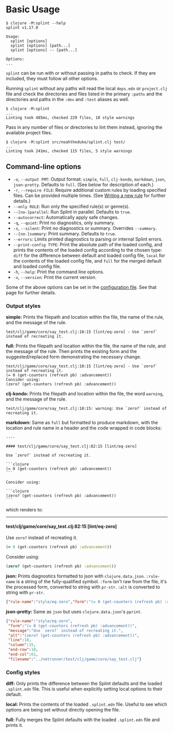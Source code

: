 # Basic Usage

```text
$ clojure -M:splint --help
splint v1.17.0

Usage:
  splint [options]
  splint [options] [path...]
  splint [options] -- [path...]

Options:
...
```

`splint` can be run with or without passing in paths to check. If they are included, they must follow all other options.

Running `splint` without any paths will read the local `deps.edn` or `project.clj` file and check the directories and files listed in the primary `:paths` and the directories and paths in the `:dev` and `:test` aliases as well.

```text
$ clojure -M:splint
...
Linting took 485ms, checked 229 files, 10 style warnings
```

Pass in any number of files or directories to lint them instead, ignoring the available project files.

```text
$ clojure -M:splint src/noahtheduke/splint.clj test/
...
Linting took 241ms, checked 115 files, 5 style warnings
```

## Command-line options

* `-o`, `--output FMT`: Output format: `simple`, `full`, `clj-kondo`, `markdown`, `json`, `json-pretty`. Defaults to `full`. (See below for description of each.)
* `-r`, `--require FILE`: Require additional custom rules by loading specified files. Can be provided multiple times. (See [Writing a new rule][new rule] for further details.)
* `--only RULE`: Run only the specified rule(s) or genre(s).
* `--[no-]parallel`: Run Splint in parallel. Defaults to `true`.
* `--autocorrect`: Automatically apply safe changes.
* `-q`, `--quiet`: Print no diagnostics, only summary.
* `-s`, `--silent`: Print no diagnostics or summary. Overrides `--summary`.
* `--[no-]summary`: Print summary. Defaults to `true`.
* `--errors`: Limits printed diagnostics to parsing or internal Splint errors.
* `--print-config TYPE`: Print the absolute path of the loaded config, and prints the contents of the loaded config according to the chosen type: `diff` for the difference between default and loaded config file, `local` for the contents of the loaded config file, and `full` for the merged default and loaded config file.
* `-h`, `--help`: Print the command line options.
* `-v`, `--version`: Print the current version.

Some of the above options can be set in the [configuration file][configuration]. See that page for further details.

[configuration]: configuration.md
[new rule]: docs/develop-new-rule.md#writing-a-new-rule

### Output styles

**simple:**
Prints the filepath and location within the file, the name of the rule, and the message of the rule.

```text
test/clj/game/core/say_test.clj:18:15 [lint/eq-zero] - Use `zero?` instead of recreating it.
```

**full:**
Prints the filepath and location within the file, the name of the rule, and the message of the rule. Then prints the existing form and the suggested/replaced form demonstrating the necessary change.

```text
test/clj/game/core/say_test.clj:18:15 [lint/eq-zero] - Use `zero?` instead of recreating it.
(= 0 (get-counters (refresh pb) :advancement))
Consider using:
(zero? (get-counters (refresh pb) :advancement))
```

**clj-kondo:**
Prints the filepath and location within the file, the word `warning`, and the message of the rule.

```text
test/clj/game/core/say_test.clj:18:15: warning: Use `zero?` instead of recreating it.
```

**markdown:**
Same as `full` but formatted to produce markdown, with the location and rule name in a header and the code wrapped in code blocks:

    ----

    #### test/clj/game/core/say_test.clj:82:15 [lint/eq-zero]

    Use `zero?` instead of recreating it.

    ```clojure
    (= 0 (get-counters (refresh pb) :advancement))
    ```

    Consider using:

    ```clojure
    (zero? (get-counters (refresh pb) :advancement))
    ```

which renders to:

----

#### test/clj/game/core/say_test.clj:82:15 [lint/eq-zero]

Use `zero?` instead of recreating it.

```clojure
(= 0 (get-counters (refresh pb) :advancement))
```

Consider using:

```clojure
(zero? (get-counters (refresh pb) :advancement))
```

**json:**
Prints diagnostics formatted to json with `clojure.data.json`. `:rule-name` is a string of the fully-qualified symbol. `:form` isn't raw from the file, it's the processed form, converted to string with `pr-str`. `:alt` is converted to string with `pr-str`.

```json
{"rule-name":"style/eq-zero","form":"(= 0 (get-counters (refresh pb) :advancement))","message":"Use `zero?` instead of recreating it.","alt":"(zero? (get-counters (refresh pb) :advancement))","line":18,"column":15,"end-row":18,"end-col":61,"filename":"../netrunner/test/clj/game/core/say_test.clj"}
```

**json-pretty:**
Same as `json` but uses `clojure.data.json`'s `pprint`.

```json
{"rule-name":"style/eq-zero",
 "form":"(= 0 (get-counters (refresh pb) :advancement))",
 "message":"Use `zero?` instead of recreating it.",
 "alt":"(zero? (get-counters (refresh pb) :advancement))",
 "line":18,
 "column":15,
 "end-row":18,
 "end-col":61,
 "filename":"../netrunner/test/clj/game/core/say_test.clj"}
```

### Config styles

**diff:**
Only prints the difference between the Splint defaults and the loaded `.splint.edn` file. This is useful when explicitly setting local options to their default.

**local:**
Prints the contents of the loaded `.splint.edn` file. Useful to see which options are being set without directly opening the file.

**full:**
Fully merges the Splint defaults with the loaded `.splint.edn` file and prints it.
